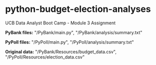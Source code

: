 # python-budget-election-analyses
UCB Data Analyst Boot Camp - Module 3 Assignment

**PyBank files:** "/PyBank/main.py", "/PyBank/analysis/summary.txt"

**PyPoll files:** "/PyPoll/main.py", "/PyPoll/analysis/summary.txt"

**Original data:** "/PyBank/Resources/budget_data.csv", "/PyPoll/Resources/election_data.csv"
